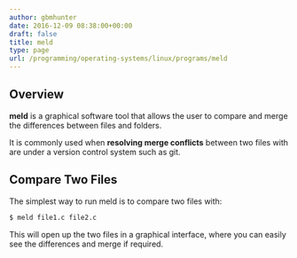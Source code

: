 ```yaml
---
author: gbmhunter
date: 2016-12-09 08:38:00+00:00
draft: false
title: meld
type: page
url: /programming/operating-systems/linux/programs/meld
---
```


## Overview

**meld** is a graphical software tool that allows the user to compare and merge the differences between files and folders.

It is commonly used when **resolving merge conflicts** between two files with are under a version control system such as git.

## Compare Two Files

The simplest way to run meld is to compare two files with:

```sh   
$ meld file1.c file2.c
```

This will open up the two files in a graphical interface, where you can easily see the differences and merge if required.